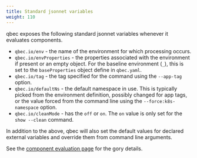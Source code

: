 ```yaml
---
title: Standard jsonnet variables
weight: 110
---
```


qbec exposes the following standard jsonnet variables whenever it evaluates components.

* `qbec.io/env` - the name of the environment for which processing occurs.
* `qbec.io/envProperties` - the properties associated with the environment if present or an empty object. For the
   baseline environment (`_`), this is set to the `baseProperties` object define in `qbec.yaml`.
* `qbec.io/tag` - the tag specified for the command using the `--app-tag` option.
* `qbec.io/defaultNs` - the default namespace in use. This is typically picked from the environment definition,
   possibly changed for app tags, or the value forced from the command line using the `--force:k8s-namespace` option.
* `qbec.io/cleanMode` - has the `off` or `on`. The `on` value is only set for the `show --clean` command.

In addition to the above, qbec will also set the default values for declared external variables and
override them from command line arguments.

See the [component evaluation page](../component-evaluation) for the gory details.
